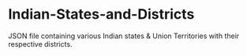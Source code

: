 # Indian-States-and-Districts
JSON file containing various Indian states &amp; Union Territories with their respective districts.
